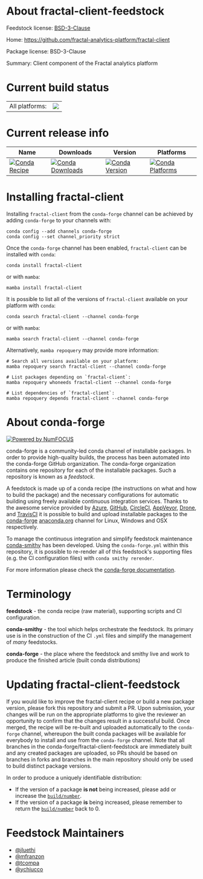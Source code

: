 About fractal-client-feedstock
==============================

Feedstock license: [BSD-3-Clause](https://github.com/conda-forge/fractal-client-feedstock/blob/main/LICENSE.txt)

Home: https://github.com/fractal-analytics-platform/fractal-client

Package license: BSD-3-Clause

Summary: Client component of the Fractal analytics platform

Current build status
====================


<table><tr><td>All platforms:</td>
    <td>
      <a href="https://dev.azure.com/conda-forge/feedstock-builds/_build/latest?definitionId=20441&branchName=main">
        <img src="https://dev.azure.com/conda-forge/feedstock-builds/_apis/build/status/fractal-client-feedstock?branchName=main">
      </a>
    </td>
  </tr>
</table>

Current release info
====================

| Name | Downloads | Version | Platforms |
| --- | --- | --- | --- |
| [![Conda Recipe](https://img.shields.io/badge/recipe-fractal--client-green.svg)](https://anaconda.org/conda-forge/fractal-client) | [![Conda Downloads](https://img.shields.io/conda/dn/conda-forge/fractal-client.svg)](https://anaconda.org/conda-forge/fractal-client) | [![Conda Version](https://img.shields.io/conda/vn/conda-forge/fractal-client.svg)](https://anaconda.org/conda-forge/fractal-client) | [![Conda Platforms](https://img.shields.io/conda/pn/conda-forge/fractal-client.svg)](https://anaconda.org/conda-forge/fractal-client) |

Installing fractal-client
=========================

Installing `fractal-client` from the `conda-forge` channel can be achieved by adding `conda-forge` to your channels with:

```
conda config --add channels conda-forge
conda config --set channel_priority strict
```

Once the `conda-forge` channel has been enabled, `fractal-client` can be installed with `conda`:

```
conda install fractal-client
```

or with `mamba`:

```
mamba install fractal-client
```

It is possible to list all of the versions of `fractal-client` available on your platform with `conda`:

```
conda search fractal-client --channel conda-forge
```

or with `mamba`:

```
mamba search fractal-client --channel conda-forge
```

Alternatively, `mamba repoquery` may provide more information:

```
# Search all versions available on your platform:
mamba repoquery search fractal-client --channel conda-forge

# List packages depending on `fractal-client`:
mamba repoquery whoneeds fractal-client --channel conda-forge

# List dependencies of `fractal-client`:
mamba repoquery depends fractal-client --channel conda-forge
```


About conda-forge
=================

[![Powered by
NumFOCUS](https://img.shields.io/badge/powered%20by-NumFOCUS-orange.svg?style=flat&colorA=E1523D&colorB=007D8A)](https://numfocus.org)

conda-forge is a community-led conda channel of installable packages.
In order to provide high-quality builds, the process has been automated into the
conda-forge GitHub organization. The conda-forge organization contains one repository
for each of the installable packages. Such a repository is known as a *feedstock*.

A feedstock is made up of a conda recipe (the instructions on what and how to build
the package) and the necessary configurations for automatic building using freely
available continuous integration services. Thanks to the awesome service provided by
[Azure](https://azure.microsoft.com/en-us/services/devops/), [GitHub](https://github.com/),
[CircleCI](https://circleci.com/), [AppVeyor](https://www.appveyor.com/),
[Drone](https://cloud.drone.io/welcome), and [TravisCI](https://travis-ci.com/)
it is possible to build and upload installable packages to the
[conda-forge](https://anaconda.org/conda-forge) [anaconda.org](https://anaconda.org/)
channel for Linux, Windows and OSX respectively.

To manage the continuous integration and simplify feedstock maintenance
[conda-smithy](https://github.com/conda-forge/conda-smithy) has been developed.
Using the ``conda-forge.yml`` within this repository, it is possible to re-render all of
this feedstock's supporting files (e.g. the CI configuration files) with ``conda smithy rerender``.

For more information please check the [conda-forge documentation](https://conda-forge.org/docs/).

Terminology
===========

**feedstock** - the conda recipe (raw material), supporting scripts and CI configuration.

**conda-smithy** - the tool which helps orchestrate the feedstock.
                   Its primary use is in the construction of the CI ``.yml`` files
                   and simplify the management of *many* feedstocks.

**conda-forge** - the place where the feedstock and smithy live and work to
                  produce the finished article (built conda distributions)


Updating fractal-client-feedstock
=================================

If you would like to improve the fractal-client recipe or build a new
package version, please fork this repository and submit a PR. Upon submission,
your changes will be run on the appropriate platforms to give the reviewer an
opportunity to confirm that the changes result in a successful build. Once
merged, the recipe will be re-built and uploaded automatically to the
`conda-forge` channel, whereupon the built conda packages will be available for
everybody to install and use from the `conda-forge` channel.
Note that all branches in the conda-forge/fractal-client-feedstock are
immediately built and any created packages are uploaded, so PRs should be based
on branches in forks and branches in the main repository should only be used to
build distinct package versions.

In order to produce a uniquely identifiable distribution:
 * If the version of a package **is not** being increased, please add or increase
   the [``build/number``](https://docs.conda.io/projects/conda-build/en/latest/resources/define-metadata.html#build-number-and-string).
 * If the version of a package **is** being increased, please remember to return
   the [``build/number``](https://docs.conda.io/projects/conda-build/en/latest/resources/define-metadata.html#build-number-and-string)
   back to 0.

Feedstock Maintainers
=====================

* [@jluethi](https://github.com/jluethi/)
* [@mfranzon](https://github.com/mfranzon/)
* [@tcompa](https://github.com/tcompa/)
* [@ychiucco](https://github.com/ychiucco/)

